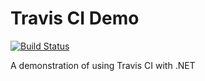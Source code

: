 # Travis CI Demo 
[![Build Status](https://travis-ci.org/marimuthugceb/WebDriver_CS.png)](https://travis-ci.org/marimuthugceb/WebDriver_CS)

A demonstration of using Travis CI with .NET
